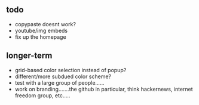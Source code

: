 ## todo

- copypaste doesnt work?
- youtube/img embeds
- fix up the homepage

## longer-term
- grid-based color selection instead of popup?
- different/more subdued color scheme?
- test with a large group of people......
- work on branding.......the github in particular, think hackernews, internet freedom group, etc.....